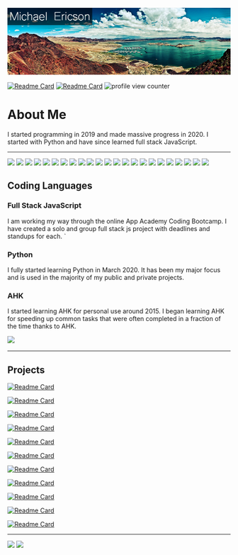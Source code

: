 ![I am Michael Ericson](https://raw.githubusercontent.com/Concrete18/Concrete18/master/header2.png)

<!-- - <Michael.Ericson19@gmail.com> -->

[![Readme Card](https://img.shields.io/badge/Gmail-D14836?style=for-the-badge&logo=gmail&logoColor=white)](mailto:Michael.Ericson19@gmail.com)
[![Readme Card](https://img.shields.io/badge/LinkedIn-0077B5?style=for-the-badge&logo=linkedin&logoColor=white)](https://www.linkedin.com/in/michaelericson1/)
<img src='https://komarev.com/ghpvc/?username=Concrete18&color=blueviolet' alt='profile view counter' title='profile view counter'>
# About Me

I started programming in 2019 and made massive progress in 2020. I started with Python and have since learned full stack JavaScript.

---

<p>
    <!-- Badges Link https://github.com/alexandresanlim/Badges4-README.md-Profile -->
    <!-- languages -->
    <img src="https://img.shields.io/badge/JavaScript-323330?style=for-the-badge&logo=javascript&logoColor=F7DF1E" />
    <img src="https://img.shields.io/badge/Python-3776AB?style=for-the-badge&logo=python&logoColor=white" />
    <img src="https://img.shields.io/badge/CSS3-1572B6?style=for-the-badge&logo=css3&logoColor=white" />
    <img src="https://img.shields.io/badge/HTML5-E34F26?style=for-the-badge&logo=html5&logoColor=white" />
    <img src="https://img.shields.io/badge/json-5E5C5C?style=for-the-badge&logo=json&logoColor=white" />
    <!-- Frameworks -->
    <img src="https://img.shields.io/badge/Node.js-339933?style=for-the-badge&logo=nodedotjs&logoColor=white" />
    <img src="https://img.shields.io/badge/npm-CB3837?style=for-the-badge&logo=npm&logoColor=white" />
    <img src="https://img.shields.io/badge/React-20232A?style=for-the-badge&logo=react&logoColor=61DAFB" />
    <img src="https://img.shields.io/badge/Redux-593D88?style=for-the-badge&logo=redux&logoColor=white" />
    <img src="https://img.shields.io/badge/Express.js-000000?style=for-the-badge&logo=express&logoColor=white" />
    <img src="https://img.shields.io/badge/Jest-C21325?style=for-the-badge&logo=jest&logoColor=white" />
    <!-- <img src="https://img.shields.io/badge/Flask-000000?style=for-the-badge&logo=flask&logoColor=white" /> -->
    <img src="https://img.shields.io/badge/Git-F05032?style=for-the-badge&logo=git&logoColor=white" />
    <!-- <img src="https://img.shields.io/badge/Docker-2CA5E0?style=for-the-badge&logo=docker&logoColor=white" /> -->
    <img src="https://img.shields.io/badge/Postman-FF6C37?style=for-the-badge&logo=Postman&logoColor=white" />
    <img src="https://img.shields.io/badge/JWT-000000?style=for-the-badge&logo=JSON%20web%20tokens&logoColor=white" />
    <!-- cloud -->
    <img src="https://img.shields.io/badge/Heroku-430098?style=for-the-badge&logo=heroku&logoColor=white" />
    <!-- os -->
    <img src="https://img.shields.io/badge/Windows-0078D6?style=for-the-badge&logo=windows&logoColor=white" />
    <img src="https://img.shields.io/badge/Linux-FCC624?style=for-the-badge&logo=linux&logoColor=black" />
    <!-- ide -->
    <img src="https://img.shields.io/badge/Visual_Studio_Code-0078D4?style=for-the-badge&logo=visual%20studio%20code&logoColor=white" />
    <!-- misc -->
    <img src="https://img.shields.io/badge/Raspberry%20Pi-A22846?style=for-the-badge&logo=Raspberry%20Pi&logoColor=white" />
    <img src="https://img.shields.io/badge/gimp-5C5543?style=for-the-badge&logo=gimp&logoColor=white" />
    <img src="https://img.shields.io/badge/Adobe%20Photoshop-31A8FF?style=for-the-badge&logo=Adobe%20Photoshop&logoColor=black" />
    <img src="https://img.shields.io/badge/GNU%20Bash-4EAA25?style=for-the-badge&logo=GNU%20Bash&logoColor=white" />
    <img src="https://img.shields.io/badge/windows%20terminal-4D4D4D?style=for-the-badge&logo=windows%20terminal&logoColor=white" />
<p/>

## Coding Languages

### Full Stack JavaScript

I am working my way through the online App Academy Coding Bootcamp. I have created a solo and group full stack js project with deadlines and standups for each.
`

### Python

I fully started learning Python in March 2020. It has been my major focus and is used in the majority of my public and private projects.

### AHK

I started learning AHK for personal use around 2015.
I began learning AHK for speeding up common tasks that were often completed in a fraction of the time thanks to AHK.

<img src="https://github-readme-stats.vercel.app/api/top-langs/?username=Concrete18" />

---

## Projects

[![Readme Card](https://github-readme-stats.vercel.app/api/pin/?username=Concrete18&repo=Clickr-clone-of-Flickr)](https://github.com/Concrete18/Clickr-clone-of-Flickr)

[![Readme Card](https://github-readme-stats.vercel.app/api/pin/?username=flow-state-15&repo=discord_clone_2)](https://github.com/flow-state-15/discord_clone_2)

[![Readme Card](https://github-readme-stats.vercel.app/api/pin/?username=Concrete18&repo=Good-Games-1-week-Group-Project)](https://github.com/Concrete18/Good-Games-1-week-Group-Project)

[![Readme Card](https://github-readme-stats.vercel.app/api/pin/?username=Concrete18&repo=Game-Save-Manager)](https://github.com/Concrete18/Game-Save-Manager)

[![Readme Card](https://github-readme-stats.vercel.app/api/pin/?username=Concrete18&repo=Auto-Folder-Cleaner)](https://github.com/Concrete18/Auto-Folder-Cleaner)

[![Readme Card](https://github-readme-stats.vercel.app/api/pin/?username=Concrete18&repo=Config-Auto-Backup)](https://github.com/Concrete18/Config-Auto-Backup)

[![Readme Card](https://github-readme-stats.vercel.app/api/pin/?username=Concrete18&repo=Virtual-Assistant)](https://github.com/Concrete18/Virtual-Assistant)

[![Readme Card](https://github-readme-stats.vercel.app/api/pin/?username=Concrete18&repo=Home-Control-Interface)](https://github.com/Concrete18/Home-Control-Interface)

[![Readme Card](https://github-readme-stats.vercel.app/api/pin/?username=Concrete18&repo=Weather-Wallpaper-Changer)](https://github.com/Concrete18/Weather-Wallpaper-Changer)

[![Readme Card](https://github-readme-stats.vercel.app/api/pin/?username=Concrete18&repo=Standing-Reminder)](https://github.com/Concrete18/Standing-Reminder)

[![Readme Card](https://github-readme-stats.vercel.app/api/pin/?username=Concrete18&repo=Timed-Shutdown-Sleep)](https://github.com/Concrete18/Timed-Shutdown-Sleep)

---

<img src="https://github-readme-stats.vercel.app/api?username=Concrete18" />
<img src="https://github-readme-streak-stats.herokuapp.com/?user=Concrete18" />
